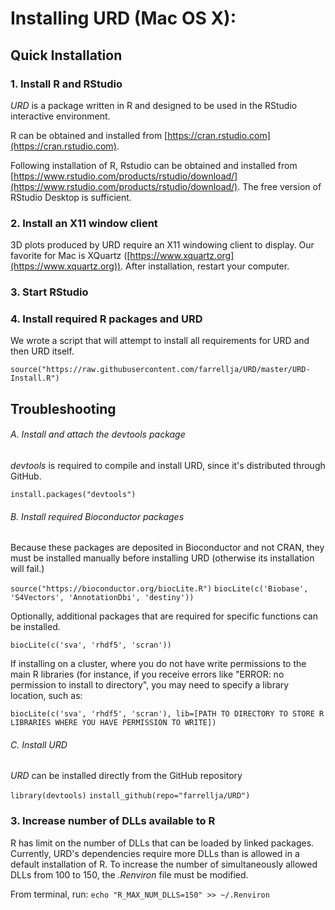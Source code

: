 # Installing URD (Mac OS X):

## Quick Installation

### 1. Install R and RStudio

*URD* is a package written in R and designed to be used in the RStudio interactive environment.

R can be obtained and installed from [https://cran.rstudio.com](https://cran.rstudio.com). 

Following installation of R, Rstudio can be obtained and installed from [https://www.rstudio.com/products/rstudio/download/](https://www.rstudio.com/products/rstudio/download/). The free version of RStudio Desktop is sufficient.

### 2. Install an X11 window client

3D plots produced by URD require an X11 windowing client to display. Our favorite for Mac is XQuartz ([https://www.xquartz.org](https://www.xquartz.org)). After installation, restart your computer.

### 3. Start RStudio

### 4. Install required R packages and URD

We wrote a script that will attempt to install all requirements for URD and then URD itself.

```source("https://raw.githubusercontent.com/farrellja/URD/master/URD-Install.R")```

## Troubleshooting

###### A. Install and attach the *devtools* package

*devtools* is required to compile and install URD, since it's distributed through GitHub.

```install.packages("devtools")```
     
###### B. Install required Bioconductor packages

Because these packages are deposited in Bioconductor and not CRAN, they must be installed manually before installing URD (otherwise its installation will fail.)

```source("https://bioconductor.org/biocLite.R")```
```biocLite(c('Biobase', 'S4Vectors', 'AnnotationDbi', 'destiny'))```

Optionally, additional packages that are required for specific functions can be installed.

```biocLite(c('sva', 'rhdf5', 'scran'))```

If installing on a cluster, where you do not have write permissions to the main R libraries (for instance, if you receive errors like "ERROR: no permission to install to directory", you may need to specify a library location, such as:

```biocLite(c('sva', 'rhdf5', 'scran'), lib=[PATH TO DIRECTORY TO STORE R LIBRARIES WHERE YOU HAVE PERMISSION TO WRITE])```
     
###### C. Install URD

*URD* can be installed directly from the GitHub repository

```library(devtools)```
```install_github(repo="farrellja/URD")```

### 3. Increase number of DLLs available to R

R has limit on the number of DLLs that can be loaded by linked packages. Currently, URD's dependencies require more DLLs than is allowed in a default installation of R. To increase the number of simultaneously allowed DLLs from 100 to 150, the *.Renviron* file must be modified.

From terminal, run:
```echo "R_MAX_NUM_DLLS=150" >> ~/.Renviron```	